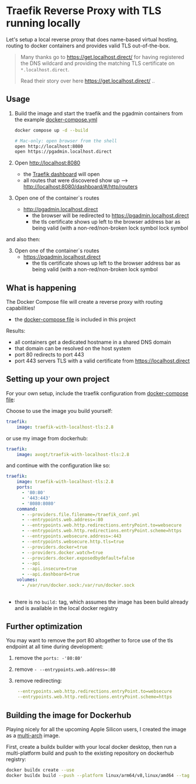 # Traefik Reverse Proxy with TLS running locally

Let's setup a local reverse proxy that does name-based virtual hosting, routing to docker containers and provides valid TLS out-of-the-box.

> Many thanks go to <https://get.localhost.direct/> for having registered the DNS wildcard and providing the matching TLS certificate on `*.localhost.direct`.
>
> Read their story over here <https://get.localhost.direct/> ..

## Usage

1. Build the image and start the traefik and the pgadmin containers from the example [docker-compose.yml](docker-compose.yaml)

    ```bash
    docker compose up -d --build

    # Mac-only: open browser from the shell
    open http://localhost:8080
    open https://pgadmin.localhost.direct
    ```

1. Open <http://localhost:8080>
    * the [Traefik dashboard](https://doc.traefik.io/traefik/operations/dashboard/) will open
    * all routes that were discovered show up --> <http://localhost:8080/dashboard/#/http/routers>

2. Open one of the container`s routes
    * <http://pgadmin.localhost.direct>
        * the browser will be redirected to <https://pgadmin.localhost.direct>
        * the tls certificate shows up left to the browser address bar as being valid (with a non-red/non-broken lock symbol</i> lock symbol

and also then:

3. Open one of the container`s routes
    * <https://pgadmin.localhost.direct>
      * the tls certificate shows up left to the browser address bar as being valid (with a non-red/non-broken <i class='fas fa-lock'> </i> lock symbol

## What is happening

The Docker Compose file will create a reverse proxy with routing capabilities!

* the [docker-compose file](docker-compose.yaml) is included in this project

Results:

* all containers get a dedicated hostname in a shared DNS domain
* that domain can be resolved on the host system
* port 80 redirects to port 443
* port 443 servers TLS with a valid certificate from <https://localhost.direct>

## Setting up your own project

For your own setup, include the traefik configuration from  [docker-compose file](docker-compose.yaml):

Choose to use the image you build yourself:

```yaml
traefik:
    image: traefik-with-localhost-tls:2.8
```

or use my image from dockerhub:

```yaml
traefik:
    image: avogt/traefik-with-localhost-tls:2.8
```

and continue with the configuration like so:

```yaml
traefik:
    image: traefik-with-localhost-tls:2.8
    ports:
      - '80:80'
      - '443:443'
      - '8080:8080'
    command:
      - --providers.file.filename=/traefik_conf.yml
      - --entrypoints.web.address=:80
      - --entrypoints.web.http.redirections.entryPoint.to=websecure
      - --entrypoints.web.http.redirections.entryPoint.scheme=https
      - --entrypoints.websecure.address=:443
      - --entrypoints.websecure.http.tls=true
      - --providers.docker=true
      - --providers.docker.watch=true
      - --providers.docker.exposedbydefault=false
      - --api
      - --api.insecure=true
      - --api.dashboard=true
    volumes:
      - /var/run/docker.sock:/var/run/docker.sock
  
```

* there is no `build:` tag, which assumes the image has been build already and is available in the local docker registry

## Further optimization

You may want to remove the port 80 altogether to force use of the tls endpoint at all time during development:

1. remove the `ports: -'80:80'`
1. remove `- --entrypoints.web.address=:80`
1. remove redirecting:

    ```yaml
     --entrypoints.web.http.redirections.entryPoint.to=websecure
     --entrypoints.web.http.redirections.entryPoint.scheme=https
    ```

## Building the image for Dockerhub

Playing nicely for all the upcoming Apple Silicon users, I created the image as a [multi-arch](https://www.docker.com/blog/multi-arch-build-and-images-the-simple-way/) image.

First, create a buildx builder with your local docker desktop, then run a multi-platform build and push to the existing repository on dockerhub registry:

```bash
docker buildx create --use
docker buildx build --push --platform linux/arm64/v8,linux/amd64 --tag avogt/traefik-with-localhost-tls:2.8 .
```
